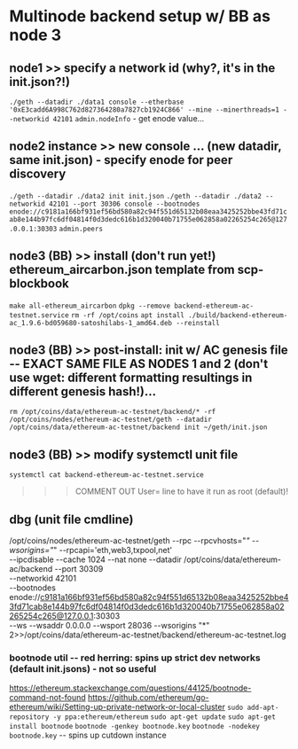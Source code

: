 # Multinode backend setup w/ BB as node 3

## node1 >> specify a network id (why?, it's in the init.json?!)
```./geth --datadir ./data1 console --etherbase '0xE3cadd6A998C762d827364280a7827cb1924C866' --mine --minerthreads=1 --networkid 42101```
```admin.nodeInfo``` - get enode value...

## node2 instance >> new console ... (new datadir, same init.json) - specify enode for peer discovery
```./geth --datadir ./data2 init init.json```
```./geth --datadir ./data2 --networkid 42101 --port 30306 console --bootnodes enode://c9181a166bf931ef56bd580a82c94f551d65132b08eaa3425252bbe43fd71cab8e144b97fc6df04814f0d3dedc616b1d320040b71755e062858a02265254c265@127.0.0.1:30303```
```admin.peers```

## node3 (BB) >> install (don't run yet!) ethereum_aircarbon.json template from scp-blockbook
```make all-ethereum_aircarbon```
```dpkg --remove backend-ethereum-ac-testnet.service```
```rm -rf /opt/coins```
```apt install ./build/backend-ethereum-ac_1.9.6-bd059680-satoshilabs-1_amd64.deb --reinstall```

## node3 (BB) >> post-install: init w/ AC genesis file -- EXACT SAME FILE AS NODES 1 and 2 (don't use wget: different formatting resultings in different genesis hash!)...
```rm /opt/coins/data/ethereum-ac-testnet/backend/* -rf```
```/opt/coins/nodes/ethereum-ac-testnet/geth --datadir /opt/coins/data/ethereum-ac-testnet/backend init ~/geth/init.json```

## node3 (BB) >> modify systemctl unit file
```systemctl cat backend-ethereum-ac-testnet.service```
>>> COMMENT OUT User= line to have it run as root (default)!

## dbg (unit file cmdline)
/opt/coins/nodes/ethereum-ac-testnet/geth --rpc --rpcvhosts="*" --wsorigins="*" --rpcapi='eth,web3,txpool,net' \
  --ipcdisable --cache 1024 --nat none --datadir /opt/coins/data/ethereum-ac/backend --port 30309 \
  --networkid 42101 \
  --bootnodes enode://c9181a166bf931ef56bd580a82c94f551d65132b08eaa3425252bbe43fd71cab8e144b97fc6df04814f0d3dedc616b1d320040b71755e062858a02265254c265@127.0.0.1:30303 \
  --ws --wsaddr 0.0.0.0 --wsport 28036 --wsorigins "*"
2>>/opt/coins/data/ethereum-ac-testnet/backend/ethereum-ac-testnet.log


### bootnode util -- red herring: spins up strict dev networks (default init.jsons) - not so useful
https://ethereum.stackexchange.com/questions/44125/bootnode-command-not-found
https://github.com/ethereum/go-ethereum/wiki/Setting-up-private-network-or-local-cluster
```sudo add-apt-repository -y ppa:ethereum/ethereum```
```sudo apt-get update```
```sudo apt-get install bootnode```
```bootnode -genkey bootnode.key```
```bootnode -nodekey bootnode.key``` -- spins up cutdown instance